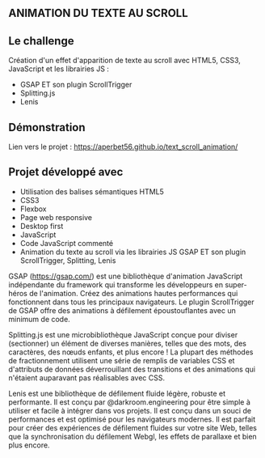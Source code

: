 ## ANIMATION DU TEXTE AU SCROLL

## Le challenge

Création d'un effet d'apparition de texte au scroll avec HTML5, CSS3, JavaScript et les librairies JS :

- GSAP ET son plugin ScrollTrigger
- Splitting.js
- Lenis

## Démonstration

Lien vers le projet : https://aperbet56.github.io/text_scroll_animation/

## Projet développé avec

- Utilisation des balises sémantiques HTML5
- CSS3
- Flexbox
- Page web responsive
- Desktop first
- JavaScript
- Code JavaScript commenté
- Animation du texte au scroll via les librairies JS GSAP ET son plugin ScrollTrigger, Splitting, Lenis

GSAP (https://gsap.com/) est une bibliothèque d'animation JavaScript indépendante du framework qui transforme les développeurs en super-héros de l'animation. Créez des animations hautes performances qui fonctionnent dans tous les principaux navigateurs.
Le plugin ScrollTrigger de GSAP offre des animations à défilement époustouflantes avec un minimum de code.

Splitting.js est une microbibliothèque JavaScript conçue pour diviser (sectionner) un élément de diverses manières, telles que des mots, des caractères, des nœuds enfants, et plus encore !
La plupart des méthodes de fractionnement utilisent une série de <span> remplis de variables CSS et d'attributs de données déverrouillant des transitions et des animations qui n'étaient auparavant pas réalisables avec CSS.

Lenis est une bibliothèque de défilement fluide légère, robuste et performante. Il est conçu par @darkroom.engineering pour être simple à utiliser et facile à intégrer dans vos projets. Il est conçu dans un souci de performances et est optimisé pour les navigateurs modernes. Il est parfait pour créer des expériences de défilement fluides sur votre site Web, telles que la synchronisation du défilement Webgl, les effets de parallaxe et bien plus encore.
